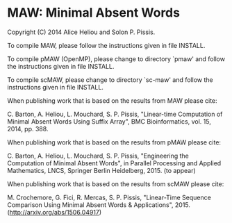 MAW: Minimal Absent Words
===

Copyright (C) 2014 Alice Heliou and Solon P. Pissis.

To compile MAW, please follow the instructions given in file INSTALL.

To compile pMAW (OpenMP), please change to directory `pmaw' and follow the instructions given in file INSTALL.

To compile scMAW, please change to directory `sc-maw' and follow the instructions given in file INSTALL.

When publishing work that is based on the results from MAW please cite:

C. Barton, A. Heliou, L. Mouchard, S. P. Pissis, "Linear-time Computation of Minimal Absent Words Using Suffix Array", BMC Bioinformatics, vol. 15, 2014, pp. 388.

When publishing work that is based on the results from pMAW please cite:

C. Barton, A. Heliou, L. Mouchard, S. P. Pissis, "Engineering the Computation of Minimal Absent Words", in Parallel Processing and Applied Mathematics, LNCS, Springer Berlin Heidelberg, 2015. (to appear)

When publishing work that is based on the results from scMAW please cite:

M. Crochemore, G. Fici, R. Mercas, S. P. Pissis, "Linear-Time Sequence Comparison Using Minimal Absent Words & Applications", 2015. (http://arxiv.org/abs/1506.04917)
